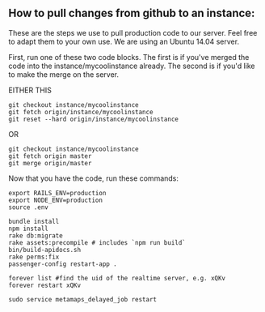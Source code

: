 ## How to pull changes from github to an instance:

These are the steps we use to pull production code to our server. Feel free to adapt them to your own use. We are using an Ubuntu 14.04 server.

First, run one of these two code blocks. The first is if you've merged the code into the instance/mycoolinstance already. The second is if you'd like to make the merge on the server.

EITHER THIS

    git checkout instance/mycoolinstance
    git fetch origin/instance/mycoolinstance
    git reset --hard origin/instance/mycoolinstance

OR

    git checkout instance/mycoolinstance
    git fetch origin master
    git merge origin/master

Now that you have the code, run these commands:

    export RAILS_ENV=production
    export NODE_ENV=production
    source .env

    bundle install
    npm install
    rake db:migrate
    rake assets:precompile # includes `npm run build`
    bin/build-apidocs.sh
    rake perms:fix
    passenger-config restart-app .

    forever list #find the uid of the realtime server, e.g. xQKv
    forever restart xQKv

    sudo service metamaps_delayed_job restart
